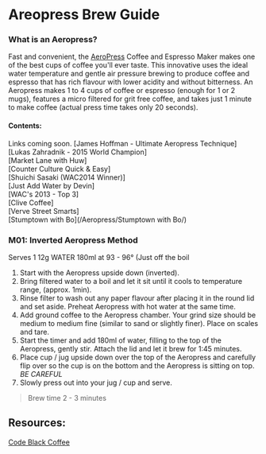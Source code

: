 # Areopress Brew Guide

### What is an Aeropress?

Fast and convenient, the [AeroPress](https://codeblackcoffee.com.au/products/aeropress) Coffee and Espresso Maker makes one of the best cups of coffee you'll ever taste. This innovative uses the ideal water temperature and gentle air pressure brewing to produce coffee and espresso that has rich flavour with lower acidity and without bitterness. An Aeropress makes 1 to 4 cups of coffee or espresso (enough for 1 or 2 mugs), features a micro filtered for grit free coffee, and takes just 1 minute to make coffee (actual press time takes only 20 seconds).

#### Contents:


Links coming soon.
[James Hoffman - Ultimate Aeropress Technique] <br>
[Lukas Zahradnik - 2015 World Champion] <br>
[Market Lane with Huw] <br>
[Counter Culture Quick & Easy] <br>
[Shuichi Sasaki (WAC2014 Winner)]<br>
[Just Add Water by Devin]<br>
[WAC's 2013 - Top 3] <br>
[Clive Coffee] <br>
[Verve Street Smarts] <br>
[Stumptown with Bo](/Aeropress/Stumptown with Bo/) <br>

### M01: Inverted Aeropress Method

Serves 1 12g  WATER 180ml at 93 - 96° (Just off the boil 

1. Start with the Aeropress upside down (inverted). 
 2. Bring filtered water to a boil and let it sit until it cools to temperature range, (approx. 1min). 
 3. Rinse filter to wash out any paper flavour after placing it in the round lid and set aside. Preheat Aeropress with hot water at the same time. 
 4. Add ground coffee to the Aeropress chamber. Your grind size should be medium to medium fine (similar to sand or slightly finer). Place on scales and tare. 
 5. Start the timer and add 180ml of water, filling to the top of the Aeropress, gently stir. Attach the lid and let it brew for 1:45 minutes. 
 6. Place cup / jug upside down over the top of the Aeropress and carefully flip over so the cup is on the bottom and the Aeropress is sitting on top. *BE CAREFUL* 
 7. Slowly press out into your jug / cup and serve.

> 
> Brew time 2 - 3 minutes


## Resources:
[Code Black Coffee](https://www.codeblackcoffee.com.au)
